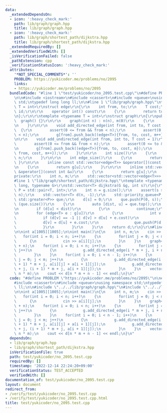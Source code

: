```yaml
---
data:
  _extendedDependsOn:
  - icon: ':heavy_check_mark:'
    path: lib/graph/graph.hpp
    title: lib/graph/graph.hpp
  - icon: ':heavy_check_mark:'
    path: lib/graph/shortest_path/dijkstra.hpp
    title: lib/graph/shortest_path/dijkstra.hpp
  _extendedRequiredBy: []
  _extendedVerifiedWith: []
  _isVerificationFailed: false
  _pathExtension: cpp
  _verificationStatusIcon: ':heavy_check_mark:'
  attributes:
    '*NOT_SPECIAL_COMMENTS*': ''
    PROBLEM: https://yukicoder.me/problems/no/2095
    links:
    - https://yukicoder.me/problems/no/2095
  bundledCode: "#line 1 \"test/yukicoder/no_2095.test.cpp\"\n#define PROBLEM \"https://yukicoder.me/problems/no/2095\"\
    \n\n#include <iostream>\n#include <cassert>\n#include <queue>\nusing namespace\
    \ std;\ntypedef long long ll;\n\n#line 1 \"lib/graph/graph.hpp\"\ntemplate <typename\
    \ T = int>\r\nstruct edge\r\n{\r\n    int from, to;\r\n    T cost;\r\n    int\
    \ id;\r\n\r\n    operator int() const\r\n    {\r\n        return to;\r\n    }\r\
    \n};\r\n\r\ntemplate <typename T = int>\r\nstruct graph\r\n{\r\npublic:\r\n  \
    \  graph() {}\r\n\r\n    graph(int n) : n(n), m(0)\r\n    {\r\n        g.resize(n);\r\
    \n    }\r\n\r\n    void add_directed_edge(int from, int to, T cost = 1)\r\n  \
    \  {\r\n        assert(0 <= from && from < n);\r\n        assert(0 <= to && to\
    \ < n);\r\n        g[from].push_back((edge<T>){from, to, cost, m++});\r\n    }\r\
    \n\r\n    void add_undirected_edge(int from, int to, T cost = 1)\r\n    {\r\n\
    \        assert(0 <= from && from < n);\r\n        assert(0 <= to && to < n);\r\
    \n        g[from].push_back((edge<T>){from, to, cost, m});\r\n        g[to].push_back((edge<T>){to,\
    \ from, cost, m++});\r\n    }\r\n\r\n    int size()\r\n    {\r\n        return\
    \ n;\r\n    }\r\n\r\n    int edge_size()\r\n    {\r\n        return m;\r\n   \
    \ }\r\n\r\n    inline const std::vector<edge<T>> &operator[](const int &u) const\r\
    \n    {\r\n        return g[u];\r\n    }\r\n\r\n    inline std::vector<edge<T>>\
    \ &operator[](const int &u)\r\n    {\r\n        return g[u];\r\n    }\r\n\r\n\
    private:\r\n    int n, m;\r\n    std::vector<std::vector<edge<T>>> g;\r\n};\r\n\
    #line 1 \"lib/graph/shortest_path/dijkstra.hpp\"\ntemplate <typename T = long\
    \ long, typename G>\r\nstd::vector<T> dijkstra(G &g, int s)\r\n{\r\n    using\
    \ P = std::pair<T, int>;\r\n    int n = g.size();\r\n    assert(s >= 0 && s <\
    \ n);\r\n    std::vector<T> d(n, -1);\r\n    std::priority_queue<P, std::vector<P>,\
    \ std::greater<P>> que;\r\n    d[s] = 0;\r\n    que.push(P(0, s));\r\n    while\
    \ (que.size())\r\n    {\r\n        auto [dist, u] = que.top();\r\n        que.pop();\r\
    \n        if (d[u] < dist)\r\n        {\r\n            continue;\r\n        }\r\
    \n        for (edge<T> e : g[u])\r\n        {\r\n            int v = e.to;\r\n\
    \            if (d[v] == -1 || d[v] > d[u] + e.cost)\r\n            {\r\n    \
    \            d[v] = d[u] + e.cost;\r\n                que.push(P(d[v], v));\r\n\
    \            }\r\n        }\r\n    }\r\n    return d;\r\n}\r\n#line 11 \"test/yukicoder/no_2095.test.cpp\"\
    \n\nint a[1005][1005];\n\nint main()\n{\n    int n, m;\n    cin >> n >> m;\n \
    \   for(int i = 0; i < n; i++)\n    {\n        for(int j = 0; j < m; j++)\n  \
    \      {\n            cin >> a[i][j];\n        }\n    }\n    graph<ll> g(n * m\
    \ + n);\n    for(int i = 0; i < n; i++)\n    {\n        for(int j = 0; j < m;\
    \ j++)\n        {\n            g.add_directed_edge(i * m + j, i + n * m, 0);\n\
    \        }\n    }\n    for(int i = 0; i < n - 1; i++)\n    {\n        for(int\
    \ j = 0; j < m; j++)\n        {\n            g.add_directed_edge(i + n * m, (i\
    \ + 1) * m + j, a[i][j] + a[i + 1][j]);\n            g.add_directed_edge(i * m\
    \ + j, (i + 1) * m + j, a[i + 1][j]);\n        }\n    }\n    vector<ll> d = dijkstra(g,\
    \ n * m);\n    cout << d[n * m + n - 1] << endl;\n}\n"
  code: "#define PROBLEM \"https://yukicoder.me/problems/no/2095\"\n\n#include <iostream>\n\
    #include <cassert>\n#include <queue>\nusing namespace std;\ntypedef long long\
    \ ll;\n\n#include \"../../lib/graph/graph.hpp\"\n#include \"../../lib/graph/shortest_path/dijkstra.hpp\"\
    \n\nint a[1005][1005];\n\nint main()\n{\n    int n, m;\n    cin >> n >> m;\n \
    \   for(int i = 0; i < n; i++)\n    {\n        for(int j = 0; j < m; j++)\n  \
    \      {\n            cin >> a[i][j];\n        }\n    }\n    graph<ll> g(n * m\
    \ + n);\n    for(int i = 0; i < n; i++)\n    {\n        for(int j = 0; j < m;\
    \ j++)\n        {\n            g.add_directed_edge(i * m + j, i + n * m, 0);\n\
    \        }\n    }\n    for(int i = 0; i < n - 1; i++)\n    {\n        for(int\
    \ j = 0; j < m; j++)\n        {\n            g.add_directed_edge(i + n * m, (i\
    \ + 1) * m + j, a[i][j] + a[i + 1][j]);\n            g.add_directed_edge(i * m\
    \ + j, (i + 1) * m + j, a[i + 1][j]);\n        }\n    }\n    vector<ll> d = dijkstra(g,\
    \ n * m);\n    cout << d[n * m + n - 1] << endl;\n}\n"
  dependsOn:
  - lib/graph/graph.hpp
  - lib/graph/shortest_path/dijkstra.hpp
  isVerificationFile: true
  path: test/yukicoder/no_2095.test.cpp
  requiredBy: []
  timestamp: '2022-12-14 22:24:20+09:00'
  verificationStatus: TEST_ACCEPTED
  verifiedWith: []
documentation_of: test/yukicoder/no_2095.test.cpp
layout: document
redirect_from:
- /verify/test/yukicoder/no_2095.test.cpp
- /verify/test/yukicoder/no_2095.test.cpp.html
title: test/yukicoder/no_2095.test.cpp
---
```

